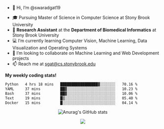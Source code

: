 - 👋 Hi, I’m @swaradgat19
<!-- - 👀 I’m interested in  -->
- 🎓 Pursuing Master of Science in Computer Science at Stony Brook University
- :microscope: **Research Assistant** at the **Department of Biomedical Informatics** at Stony Brook University 
- 💻 I’m currently learning Computer Vision, Machine Learning, Data Visualization and Operating Systems
- 💞️ I’m looking to collaborate on Machine Learning and Web Development projects 
- 📫 Reach me at sgat@cs.stonybrook.edu



<b>My weekly coding stats!</b>

<!--START_SECTION:waka-->

```txt
Python   4 hrs 18 mins   █████████████████▓░░░░░░░   70.16 %
YAML     37 mins         ██▓░░░░░░░░░░░░░░░░░░░░░░   10.23 %
Bash     37 mins         ██▓░░░░░░░░░░░░░░░░░░░░░░   10.06 %
Text     19 mins         █▒░░░░░░░░░░░░░░░░░░░░░░░   05.40 %
Docker   15 mins         █░░░░░░░░░░░░░░░░░░░░░░░░   04.14 %
```

<!--END_SECTION:waka-->


<p align="center">
  <img src="https://github-readme-stats.vercel.app/api?username=swaradgat19&show_icons=true&theme=radical" alt="Anurag's GitHub stats">
</p>

<p align="center">
<img align="center" src="https://github.com/mayankchaudhary26/Cool-Readme-ideas/raw/master/data/multi-screen.gif" style="max-width: 100%; display: inline-block;" data-target="animated-image.originalImage">
</p>
<!---
swaradgat19/swaradgat19 is a ✨ special ✨ repository because its `README.md` (this file) appears on your GitHub profile.
You can click the Preview link to take a look at your changes.
--->
